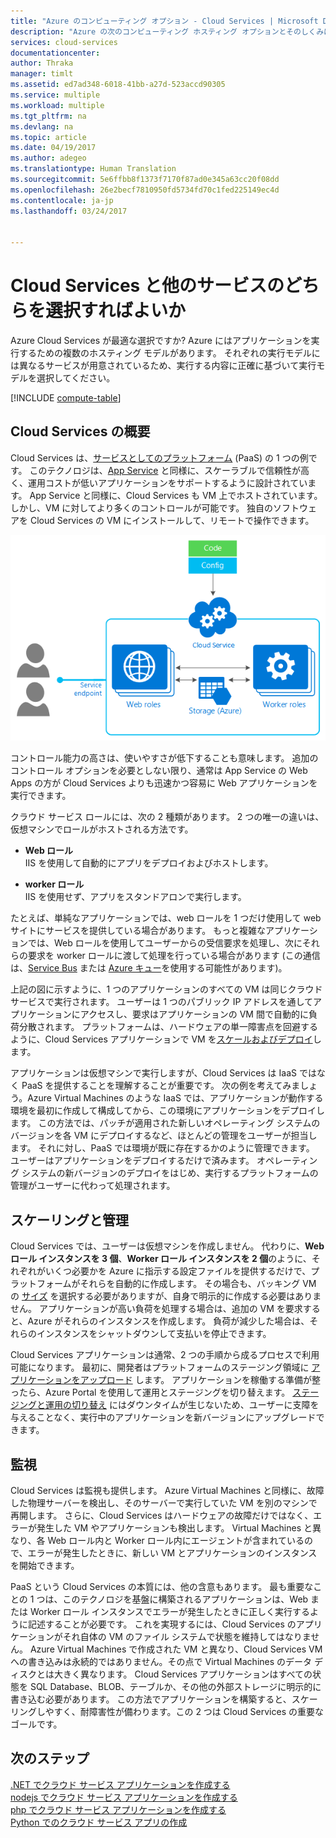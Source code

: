 ```yaml
---
title: "Azure のコンピューティング オプション - Cloud Services | Microsoft Docs"
description: "Azure の次のコンピューティング ホスティング オプションとそのしくみについて学習します: App Service、Cloud Services、Virtual Machines"
services: cloud-services
documentationcenter: 
author: Thraka
manager: timlt
ms.assetid: ed7ad348-6018-41bb-a27d-523accd90305
ms.service: multiple
ms.workload: multiple
ms.tgt_pltfrm: na
ms.devlang: na
ms.topic: article
ms.date: 04/19/2017
ms.author: adegeo
ms.translationtype: Human Translation
ms.sourcegitcommit: 5e6ffbb8f1373f7170f87ad0e345a63cc20f08dd
ms.openlocfilehash: 26e2becf7810950fd5734fd70c1fed225149ec4d
ms.contentlocale: ja-jp
ms.lasthandoff: 03/24/2017


---
```

# <a name="should-i-choose-cloud-services-or-something-else"></a>Cloud Services と他のサービスのどちらを選択すればよいか
Azure Cloud Services が最適な選択ですか? Azure にはアプリケーションを実行するための複数のホスティング モデルがあります。 それぞれの実行モデルには異なるサービスが用意されているため、実行する内容に正確に基づいて実行モデルを選択してください。

[!INCLUDE [compute-table](../../includes/compute-options-table.md)]

<a name="tellmecs"></a>

## <a name="tell-me-about-cloud-services"></a>Cloud Services の概要
Cloud Services は、[サービスとしてのプラットフォーム](https://azure.microsoft.com/overview/what-is-paas/) (PaaS) の 1 つの例です。 このテクノロジは、[App Service](../app-service-web/app-service-web-overview.md) と同様に、スケーラブルで信頼性が高く、運用コストが低いアプリケーションをサポートするように設計されています。 App Service と同様に、Cloud Services も VM 上でホストされています。しかし、VM に対してより多くのコントロールが可能です。 独自のソフトウェアを Cloud Services の VM にインストールして、リモートで操作できます。

![cs_diagram](./media/cloud-services-choose-me/diagram.png)

コントロール能力の高さは、使いやすさが低下することも意味します。 追加のコントロール オプションを必要としない限り、通常は App Service の Web Apps の方が Cloud Services よりも迅速かつ容易に Web アプリケーションを実行できます。

クラウド サービス ロールには、次の 2 種類があります。 2 つの唯一の違いは、仮想マシンでロールがホストされる方法です。

* **Web ロール**  
IIS を使用して自動的にアプリをデプロイおよびホストします。

* **worker ロール**  
IIS を使用せず、アプリをスタンドアロンで実行します。

たとえば、単純なアプリケーションでは、web ロールを 1 つだけ使用して web サイトにサービスを提供している場合があります。 もっと複雑なアプリケーションでは、Web ロールを使用してユーザーからの受信要求を処理し、次にそれらの要求を worker ロールに渡して処理を行っている場合があります  (この通信は、[Service Bus](../service-bus-messaging/service-bus-fundamentals-hybrid-solutions.md) または [Azure キュー](../storage/storage-introduction.md)を使用する可能性があります)。

上記の図に示すように、1 つのアプリケーションのすべての VM は同じクラウド サービスで実行されます。 ユーザーは 1 つのパブリック IP アドレスを通してアプリケーションにアクセスし、要求はアプリケーションの VM 間で自動的に負荷分散されます。 プラットフォームは、ハードウェアの単一障害点を回避するように、Cloud Services アプリケーションで VM を[スケールおよびデプロイ](cloud-services-how-to-scale.md)します。

アプリケーションは仮想マシンで実行しますが、Cloud Services は IaaS ではなく PaaS を提供することを理解することが重要です。 次の例を考えてみましょう。Azure Virtual Machines のような IaaS では、アプリケーションが動作する環境を最初に作成して構成してから、この環境にアプリケーションをデプロイします。 この方法では、パッチが適用された新しいオペレーティング システムのバージョンを各 VM にデプロイするなど、ほとんどの管理をユーザーが担当します。 それに対し、PaaS では環境が既に存在するかのように管理できます。 ユーザーはアプリケーションをデプロイするだけで済みます。 オペレーティング システムの新バージョンのデプロイをはじめ、実行するプラットフォームの管理がユーザーに代わって処理されます。

## <a name="scaling-and-management"></a>スケーリングと管理
Cloud Services では、ユーザーは仮想マシンを作成しません。 代わりに、**Web ロール インスタンスを 3 個**、**Worker ロール インスタンスを 2 個**のように、それぞれがいくつ必要かを Azure に指示する設定ファイルを提供するだけで、プラットフォームがそれらを自動的に作成します。  その場合も、バッキング VM の [サイズ](cloud-services-sizes-specs.md) を選択する必要がありますが、自身で明示的に作成する必要はありません。 アプリケーションが高い負荷を処理する場合は、追加の VM を要求すると、Azure がそれらのインスタンスを作成します。 負荷が減少した場合は、それらのインスタンスをシャットダウンして支払いを停止できます。

Cloud Services アプリケーションは通常、2 つの手順から成るプロセスで利用可能になります。 最初に、開発者はプラットフォームのステージング領域に [アプリケーションをアップロード](cloud-services-how-to-create-deploy.md) します。 アプリケーションを稼働する準備が整ったら、Azure Portal を使用して運用とステージングを切り替えます。 [ステージングと運用の切り替え](cloud-services-nodejs-stage-application.md) にはダウンタイムが生じないため、ユーザーに支障を与えることなく、実行中のアプリケーションを新バージョンにアップグレードできます。

## <a name="monitoring"></a>監視
Cloud Services は監視も提供します。 Azure Virtual Machines と同様に、故障した物理サーバーを検出し、そのサーバーで実行していた VM を別のマシンで再開します。 さらに、Cloud Services はハードウェアの故障だけではなく、エラーが発生した VM やアプリケーションも検出します。 Virtual Machines と異なり、各 Web ロール内と Worker ロール内にエージェントが含まれているので、エラーが発生したときに、新しい VM とアプリケーションのインスタンスを開始できます。

PaaS という Cloud Services の本質には、他の含意もあります。 最も重要なことの 1 つは、このテクノロジを基盤に構築されるアプリケーションは、Web または Worker ロール インスタンスでエラーが発生したときに正しく実行するように記述することが必要です。 これを実現するには、Cloud Services のアプリケーションがそれ自体の VM のファイル システムで状態を維持してはなりません。 Azure Virtual Machines で作成された VM と異なり、Cloud Services VM への書き込みは永続的ではありません。その点で Virtual Machines のデータ ディスクとは大きく異なります。 Cloud Services アプリケーションはすべての状態を SQL Database、BLOB、テーブルか、その他の外部ストレージに明示的に書き込む必要があります。 この方法でアプリケーションを構築すると、スケーリングしやすく、耐障害性が備わります。この 2 つは Cloud Services の重要なゴールです。

## <a name="next-steps"></a>次のステップ
[.NET でクラウド サービス アプリケーションを作成する](cloud-services-dotnet-get-started.md)  
[nodejs でクラウド サービス アプリケーションを作成する](cloud-services-nodejs-develop-deploy-app.md)  
[php でクラウド サービス アプリケーションを作成する](../cloud-services-php-create-web-role.md)  
[Python でのクラウド サービス アプリの作成](cloud-services-python-ptvs.md)


